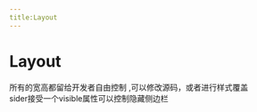 ```yaml
---
title:Layout
---
```

# Layout

<ClientOnly>
<layout-demos></layout-demos>
</ClientOnly>
所有的宽高都留给开发者自由控制 ,可以修改源码，或者进行样式覆盖<br>
sider接受一个visible属性可以控制隐藏侧边栏